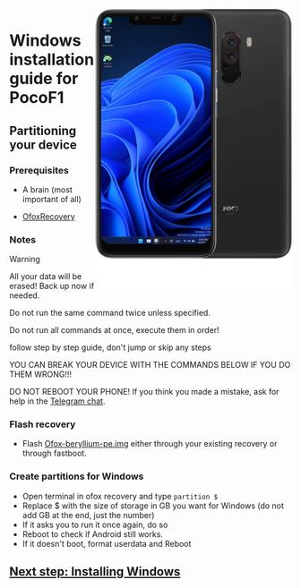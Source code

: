 <img align="right" src="beryllium.png" width="350" alt="Windows installation on beryllium">

# Windows installation guide for PocoF1

## Partitioning your device

### Prerequisites
- A brain (most important of all)

- [OfoxRecovery](https://github.com/Kumar-Jy/Windows-in-PocoF1-Without-PC/releases/download/Moded-Ofox-Recovery/Ofox-beryllium-pe.img)


### Notes
> [!WARNING]  
> All your data will be erased! Back up now if needed.
> 
> Do not run the same command twice unless specified.
> 
> Do not run all commands at once, execute them in order!
>
> follow step by step guide, don't jump or skip any steps
> 
> YOU CAN BREAK YOUR DEVICE WITH THE COMMANDS BELOW IF YOU DO THEM WRONG!!!
> 
> DO NOT REBOOT YOUR PHONE! If you think you made a mistake, ask for help in the [Telegram chat](https://t.me/WinOnF1).



### Flash recovery
- Flash [Ofox-beryllium-pe.img](https://github.com/Kumar-Jy/Windows-in-PocoF1-Without-PC/releases/download/Moded-Ofox-Recovery/Ofox-beryllium-pe.img) either through your existing recovery or through fastboot.


### Create partitions for Windows
- Open terminal in ofox recovery and type `partition $`
- Replace $ with the size of storage in GB you want for Windows (do not add GB at the end, just the number)
- If it asks you to run it once again, do so
- Reboot to check if Android still works.
- If it doesn't boot, format userdata and Reboot


## [Next step: Installing Windows](/guide/NEW2-install.md)




































